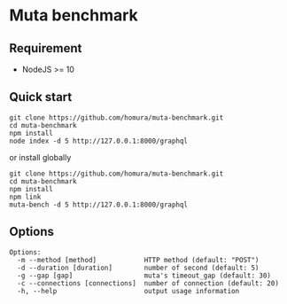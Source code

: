 # Muta benchmark

## Requirement

- NodeJS >= 10

## Quick start

```shell
git clone https://github.com/homura/muta-benchmark.git
cd muta-benchmark
npm install
node index -d 5 http://127.0.0.1:8000/graphql
```

or install globally

```
git clone https://github.com/homura/muta-benchmark.git
cd muta-benchmark
npm install
npm link
muta-bench -d 5 http://127.0.0.1:8000/graphql
```

## Options

```
Options:
  -m --method [method]            HTTP method (default: "POST")
  -d --duration [duration]        number of second (default: 5)
  -g --gap [gap]                  muta's timeout_gap (default: 30)
  -c --connections [connections]  number of connection (default: 20)
  -h, --help                      output usage information
```

